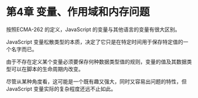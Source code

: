 # 第4章 变量、作用域和内存问题

按照ECMA-262 的定义，JavaScript 的变量与其他语言的变量有很大区别。

JavaScript 变量松散类型的本质，决定了它只是在特定时间用于保存特定值的一个名字而已。

由于不存在定义某个变量必须要保存何种数据类型值的规则，变量的值及其数据类型可以在脚本的生命周期内改变。

尽管从某种角度看，这可能是一个既有趣又强大，同时又容易出问题的特性，但JavaScript 变量实际的复杂程度还远不止如此。